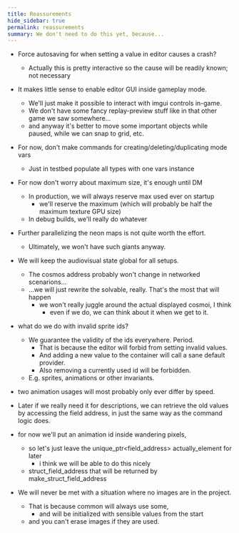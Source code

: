 ```yaml
---
title: Reassurements
hide_sidebar: true
permalink: reassurements
summary: We don't need to do this yet, because...
---
```


- Force autosaving for when setting a value in editor causes a crash?
	- Actually this is pretty interactive so the cause will be readily known; not necessary

- It makes little sense to enable editor GUI inside gameplay mode.
	- We'll just make it possible to interact with imgui controls in-game.
	- We don't have some fancy replay-preview stuff like in that other game we saw somewhere...
	- and anyway it's better to move some important objects while paused, while we can snap to grid, etc.

- For now, don't make commands for creating/deleting/duplicating mode vars
	- Just in testbed populate all types with one vars instance

- For now don't worry about maximum size, it's enough until DM
	- In production, we will always reserve max used ever on startup
		- we'll reserve the maximum (which will probably be half the maximum texture GPU size)
	- In debug builds, we'll really do whatever

- Further parallelizing the neon maps is not quite worth the effort.
	- Ultimately, we won't have such giants anyway.

- We will keep the audiovisual state global for all setups.
	- The cosmos address probably won't change in networked scenarions...
	- ...we will just rewrite the solvable, really. That's the most that will happen
		- we won't really juggle around the actual displayed cosmoi, I think
			- even if we do, we can think about it when we get to it.

- what do we do with invalid sprite ids?
	- We guarantee the validity of the ids everywhere. Period.
		- That is because the editor will forbid from setting invalid values.
		- And adding a new value to the container will call a sane default provider.
		- Also removing a currently used id will be forbidden.
	- E.g. sprites, animations or other invariants.

- two animation usages will most probably only ever differ by speed.

- Later if we really need it for descriptions, we can retrieve the old values by accessing the field address, in just the same way as the command logic does.

- for now we'll put an animation id inside wandering pixels,
	- so let's just leave the unique_ptr<field_address> actually_element for later
		- i think we will be able to do this nicely
	- struct_field_address that will be returned by make_struct_field_address

- We will never be met with a situation where no images are in the project.
	- That is because common will always use some,
		- and will be initialized with sensible values from the start
	- and you can't erase images if they are used.

